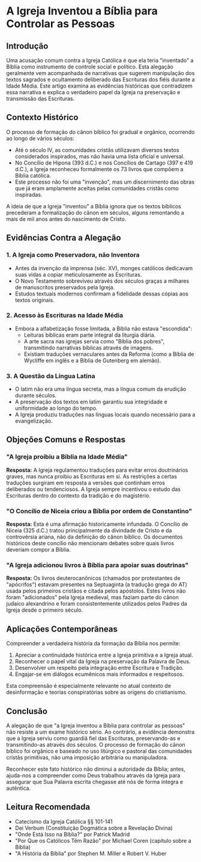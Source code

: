 # A Igreja Inventou a Bíblia para Controlar as Pessoas

## Introdução

Uma acusação comum contra a Igreja Católica é que ela teria "inventado" a Bíblia como instrumento de controle social e político. Esta alegação geralmente vem acompanhada de narrativas que sugerem manipulação dos textos sagrados e ocultamento deliberado das Escrituras dos fiéis durante a Idade Média. Este artigo examina as evidências históricas que contradizem essa narrativa e explica o verdadeiro papel da Igreja na preservação e transmissão das Escrituras.

## Contexto Histórico

O processo de formação do cânon bíblico foi gradual e orgânico, ocorrendo ao longo de vários séculos:

- Até o século IV, as comunidades cristãs utilizavam diversos textos considerados inspirados, mas não havia uma lista oficial e universal.
- No Concílio de Hipona (393 d.C.) e nos Concílios de Cartago (397 e 419 d.C.), a Igreja reconheceu formalmente os 73 livros que compõem a Bíblia católica.
- Este processo não foi uma "invenção", mas um discernimento das obras que já eram amplamente aceitas pelas comunidades cristãs como inspiradas.

A ideia de que a Igreja "inventou" a Bíblia ignora que os textos bíblicos precederam a formalização do cânon em séculos, alguns remontando a mais de mil anos antes do nascimento de Cristo.

## Evidências Contra a Alegação

### 1. A Igreja como Preservadora, não Inventora

- Antes da invenção da imprensa (séc. XV), monges católicos dedicavam suas vidas a copiar meticulosamente as Escrituras.
- O Novo Testamento sobreviveu através dos séculos graças a milhares de manuscritos preservados pela Igreja.
- Estudos textuais modernos confirmam a fidelidade dessas cópias aos textos originais.

### 2. Acesso às Escrituras na Idade Média

- Embora a alfabetização fosse limitada, a Bíblia não estava "escondida":
  - Leituras bíblicas eram parte integral da liturgia diária.
  - A arte sacra nas igrejas servia como "Bíblia dos pobres", transmitindo narrativas bíblicas através de imagens.
  - Existiam traduções vernaculares antes da Reforma (como a Bíblia de Wycliffe em inglês e a Bíblia de Gutenberg em alemão).

### 3. A Questão da Língua Latina

- O latim não era uma língua secreta, mas a língua comum da erudição durante séculos.
- A preservação dos textos em latim garantiu sua integridade e uniformidade ao longo do tempo.
- A Igreja produziu traduções nas línguas locais quando necessário para a evangelização.

## Objeções Comuns e Respostas

### "A Igreja proibiu a Bíblia na Idade Média"

**Resposta:** A Igreja regulamentou traduções para evitar erros doutrinários graves, mas nunca proibiu as Escrituras em si. As restrições a certas traduções surgiram em resposta a versões que continham erros deliberados ou tendenciosos. A Igreja sempre incentivou o estudo das Escrituras dentro do contexto da tradição e do magistério.

### "O Concílio de Niceia criou a Bíblia por ordem de Constantino"

**Resposta:** Esta é uma afirmação historicamente infundada. O Concílio de Niceia (325 d.C.) tratou principalmente da divindade de Cristo e da controvérsia ariana, não da definição do cânon bíblico. Os documentos históricos deste concílio não mencionam debates sobre quais livros deveriam compor a Bíblia.

### "A Igreja adicionou livros à Bíblia para apoiar suas doutrinas"

**Resposta:** Os livros deuterocanônicos (chamados por protestantes de "apócrifos") estavam presentes na Septuaginta (a tradução grega do AT) usada pelos primeiros cristãos e citada pelos apóstolos. Estes livros não foram "adicionados" pela Igreja medieval, mas faziam parte do cânon judaico alexandrino e foram consistentemente utilizados pelos Padres da Igreja desde o primeiro século.

## Aplicações Contemporâneas

Compreender a verdadeira história da formação da Bíblia nos permite:

1. Apreciar a continuidade histórica entre a Igreja primitiva e a Igreja atual.
2. Reconhecer o papel vital da Igreja na preservação da Palavra de Deus.
3. Desenvolver um respeito pela integração entre Escritura e Tradição.
4. Engajar-se em diálogos ecumênicos mais informados e respeitosos.

Esta compreensão é especialmente relevante no atual contexto de desinformação e teorias conspiratórias sobre as origens do cristianismo.

## Conclusão

A alegação de que "a Igreja inventou a Bíblia para controlar as pessoas" não resiste a um exame histórico sério. Ao contrário, a evidência demonstra que a Igreja serviu como guardiã fiel das Escrituras, preservando-as e transmitindo-as através dos séculos. O processo de formação do cânon bíblico foi orgânico e baseado no uso litúrgico e pastoral das comunidades cristãs primitivas, não uma imposição arbitrária ou manipuladora.

Reconhecer este fato histórico não diminui a autoridade da Bíblia; antes, ajuda-nos a compreender como Deus trabalhou através da Igreja para assegurar que Sua Palavra escrita chegasse até nós de forma íntegra e autêntica.

## Leitura Recomendada

- Catecismo da Igreja Católica §§ 101-141
- Dei Verbum (Constituição Dogmática sobre a Revelação Divina)
- "Onde Está Isso na Bíblia?" por Patrick Madrid
- "Por Que os Católicos Têm Razão" por Michael Coren (capítulo sobre a Bíblia)
- "A História da Bíblia" por Stephen M. Miller e Robert V. Huber
